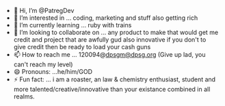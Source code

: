 - 👋 Hi, I’m @PatregDev
- 👀 I’m interested in ... coding, marketing and stuff also getting rich
- 🌱 I’m currently learning ... ruby with trains
- 💞️ I’m looking to collaborate on ... any product to make that would get me credit and project that are awfully gud also innovative if you don't to give credit then be ready to load your cash guns
- 📫 How to reach me ... 120094@dpsgm@dpsg.org (Give up lad, you can't reach my level)
- 😄 Pronouns: ...he/him/GOD
- ⚡ Fun fact: ... i am a roaster, an law & chemistry enthusiast, student and more talented/creative/innovative than your existance combined in all realms.

<!---
PatregDev/PatregDev is a ✨ special ✨ repository because its `README.md` (this file) appears on your GitHub profile.
You can click the Preview link to take a look at your changes.
--->
